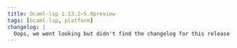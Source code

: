 ```yaml
---
title: Ocaml-lsp 1.13.2~5.0preview
tags: [ocaml-lsp, platform]
changelog: |
  Oops, we went looking but didn't find the changelog for this release 🙈
---
```

